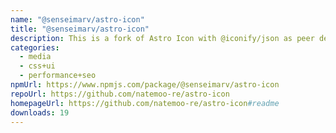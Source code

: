 ```yaml
---
name: "@senseimarv/astro-icon"
title: "@senseimarv/astro-icon"
description: This is a fork of Astro Icon with @iconify/json as peer dependency.
categories:
  - media
  - css+ui
  - performance+seo
npmUrl: https://www.npmjs.com/package/@senseimarv/astro-icon
repoUrl: https://github.com/natemoo-re/astro-icon
homepageUrl: https://github.com/natemoo-re/astro-icon#readme
downloads: 19
---
```

